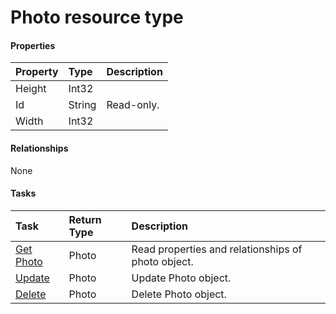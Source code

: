 # Photo resource type



#### Properties
| Property	   | Type	|Description|
|:---------------|:--------|:----------|
|Height|Int32||
|Id|String| Read-only.|
|Width|Int32||

#### Relationships
None


#### Tasks

| Task		   | Return Type	|Description|
|:---------------|:--------|:----------|
|[Get Photo](../api/photo_get.md) | Photo |Read properties and relationships of photo object.|
|[Update](../api/photo_update.md) | Photo	|Update Photo object. |
|[Delete](../api/photo_delete.md) | Photo	|Delete Photo object. |
